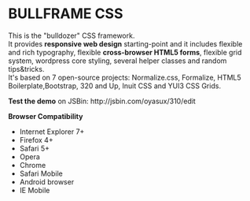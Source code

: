 <h1>BULLFRAME CSS</h1>

<p>This is the "bulldozer" CSS framework.<br>
It provides <b>responsive web design</b> starting-point and it includes flexible and rich typography, flexible <b>cross-browser HTML5 forms</b>, flexible grid system, 
wordpress core styling, several helper classes and random tips&tricks.<br>
It's based on 7 open-source projects: Normalize.css, Formalize, HTML5 Boilerplate,Bootstrap, 320 and Up, Inuit CSS and YUI3 CSS Grids.</p>

<p><b>Test the demo</b> on JSBin: http://jsbin.com/oyasux/310/edit</p>

<b>Browser Compatibility</b>
<ul>
  <li>Internet Explorer 7+
  <li>Firefox 4+</li>
  <li>Safari 5+</li>
  <li>Opera</li>
  <li>Chrome</li>
  <li>Safari Mobile</li>
  <li>Android browser</li>
  <li>IE Mobile</li>
</ul>
